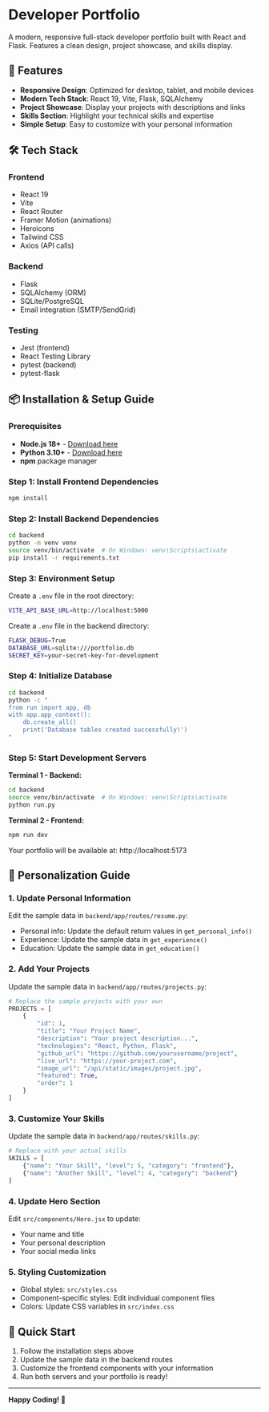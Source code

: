 # Developer Portfolio

A modern, responsive full-stack developer portfolio built with React and Flask. Features a clean design, project showcase, and skills display.

## 🚀 Features

- **Responsive Design**: Optimized for desktop, tablet, and mobile devices
- **Modern Tech Stack**: React 19, Vite, Flask, SQLAlchemy
- **Project Showcase**: Display your projects with descriptions and links
- **Skills Section**: Highlight your technical skills and expertise
- **Simple Setup**: Easy to customize with your personal information

## 🛠️ Tech Stack

### Frontend
- React 19
- Vite
- React Router
- Framer Motion (animations)
- Heroicons
- Tailwind CSS
- Axios (API calls)

### Backend
- Flask
- SQLAlchemy (ORM)
- SQLite/PostgreSQL
- Email integration (SMTP/SendGrid)

### Testing
- Jest (frontend)
- React Testing Library
- pytest (backend)
- pytest-flask

## 📦 Installation & Setup Guide

### Prerequisites
- **Node.js 18+** - [Download here](https://nodejs.org/)
- **Python 3.10+** - [Download here](https://www.python.org/downloads/)
- **npm** package manager

### Step 1: Install Frontend Dependencies
```bash
npm install
```

### Step 2: Install Backend Dependencies
```bash
cd backend
python -m venv venv
source venv/bin/activate  # On Windows: venv\Scripts\activate
pip install -r requirements.txt
```

### Step 3: Environment Setup
Create a `.env` file in the root directory:
```bash
VITE_API_BASE_URL=http://localhost:5000
```

Create a `.env` file in the backend directory:
```bash
FLASK_DEBUG=True
DATABASE_URL=sqlite:///portfolio.db
SECRET_KEY=your-secret-key-for-development
```

### Step 4: Initialize Database
```bash
cd backend
python -c "
from run import app, db
with app.app_context():
    db.create_all()
    print('Database tables created successfully!')
"
```

### Step 5: Start Development Servers
**Terminal 1 - Backend:**
```bash
cd backend
source venv/bin/activate  # On Windows: venv\Scripts\activate
python run.py
```

**Terminal 2 - Frontend:**
```bash
npm run dev
```

Your portfolio will be available at: http://localhost:5173

## 🎨 Personalization Guide

### 1. Update Personal Information
Edit the sample data in `backend/app/routes/resume.py`:
- Personal info: Update the default return values in `get_personal_info()`
- Experience: Update the sample data in `get_experience()`
- Education: Update the sample data in `get_education()`

### 2. Add Your Projects
Update the sample data in `backend/app/routes/projects.py`:
```python
# Replace the sample projects with your own
PROJECTS = [
    {
        "id": 1,
        "title": "Your Project Name",
        "description": "Your project description...",
        "technologies": "React, Python, Flask",
        "github_url": "https://github.com/yourusername/project",
        "live_url": "https://your-project.com",
        "image_url": "/api/static/images/project.jpg",
        "featured": True,
        "order": 1
    }
]
```

### 3. Customize Your Skills
Update the sample data in `backend/app/routes/skills.py`:
```python
# Replace with your actual skills
SKILLS = [
    {"name": "Your Skill", "level": 5, "category": "frontend"},
    {"name": "Another Skill", "level": 4, "category": "backend"}
]
```

### 4. Update Hero Section
Edit `src/components/Hero.jsx` to update:
- Your name and title
- Your personal description
- Your social media links

### 5. Styling Customization
- Global styles: `src/styles.css`
- Component-specific styles: Edit individual component files
- Colors: Update CSS variables in `src/index.css`

## 🚀 Quick Start

1. Follow the installation steps above
2. Update the sample data in the backend routes
3. Customize the frontend components with your information
4. Run both servers and your portfolio is ready!

---

**Happy Coding! 🚀**
